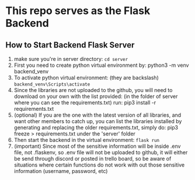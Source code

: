# This repo serves as the Flask Backend

## How to Start Backend Flask Server

1. make sure you're in server directory: `cd server`
2. First you need to create python virtual environment by: python3 -m venv backend_venv
3. To activate python virtual environment: (they are backslash) `backend_venv\Scripts\activate`
4. Since the libraries are not uploaded to the github, you will need to download on your own with the list provided: (in the folder of server where you can see the requirements.txt) run: pip3 install -r requirements.txt
5. (optional) If you are the one with the latest version of all libraries, and want other members to catch up, you can list the libraries installed by generating and replacing the older requirements.txt, simply do:  pip3 freeze > requirements.txt under the 'server' folder
6. Then start the backend in the virtual environment: `flask run`
7. (important) Since most of the sensitive information will be inside .env file, not .flaskenv, so .env file will not be uploaded to github, it will either be send through discord or posted in trello board, so be aware of situations where certain functions do not work with out those sensitive information (username, password, etc)
